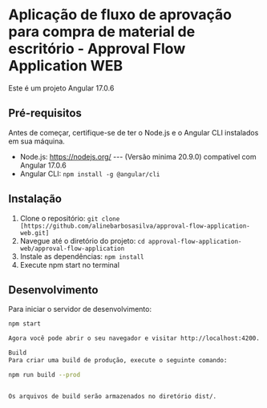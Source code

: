 #  Aplicação de fluxo de aprovação para compra de material de escritório - Approval Flow Application WEB

Este é um projeto Angular 17.0.6 

## Pré-requisitos

Antes de começar, certifique-se de ter o Node.js e o Angular CLI instalados em sua máquina.

- Node.js: https://nodejs.org/  --- (Versão minima 20.9.0) compatível com Angular 17.0.6
- Angular CLI: `npm install -g @angular/cli`

## Instalação

1. Clone o repositório: `git clone [https://github.com/alinebarbosasilva/approval-flow-application-web.git]`
2. Navegue até o diretório do projeto: `cd approval-flow-application-web/approval-flow-application`
3. Instale as dependências: `npm install`
4. Execute npm start no terminal
   
## Desenvolvimento

Para iniciar o servidor de desenvolvimento:

```bash
npm start

Agora você pode abrir o seu navegador e visitar http://localhost:4200.

Build
Para criar uma build de produção, execute o seguinte comando:

npm run build --prod


Os arquivos de build serão armazenados no diretório dist/.
